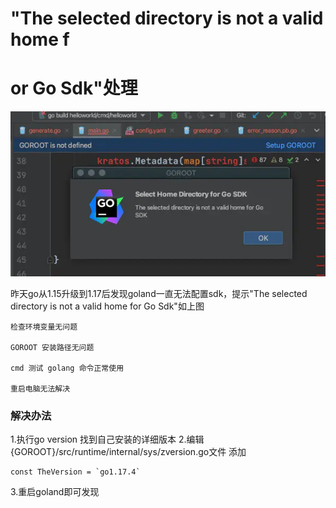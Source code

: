 # "The selected directory is not a valid home f

# or Go Sdk"处理



![](https://raw.githubusercontent.com/affectalways/Flee-as-a-bird-to-your-mountain/main/img/gosdk.webp)

昨天go从1.15升级到1.17后发现goland一直无法配置sdk，提示"The selected directory is not a valid home for Go Sdk"如上图

```
检查环境变量无问题

GOROOT 安装路径无问题

cmd 测试 golang 命令正常使用

重启电脑无法解决
```



### 解决办法

1.执行go version 找到自己安装的详细版本
2.编辑{GOROOT}/src/runtime/internal/sys/zversion.go文件
添加

```
const TheVersion = `go1.17.4`
```

3.重启goland即可发现